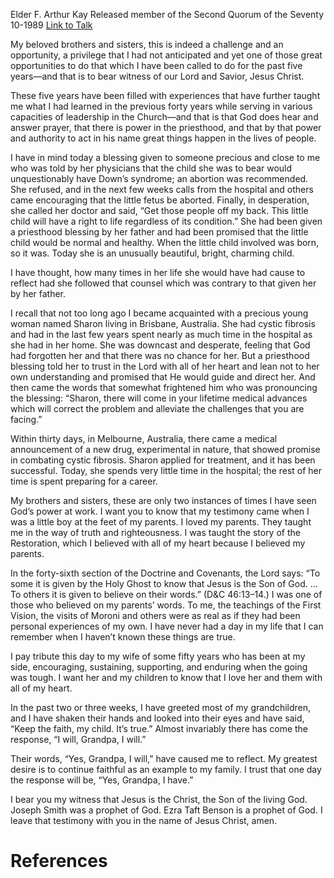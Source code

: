 Elder F. Arthur Kay
Released member of the Second Quorum of the Seventy
10-1989
[Link to Talk](https://www.churchofjesuschrist.org/study/general-conference/1989/10/keep-the-faith?lang=eng)

My beloved brothers and sisters, this is indeed a challenge and an opportunity, a privilege that I had not anticipated and yet one of those great opportunities to do that which I have been called to do for the past five years—and that is to bear witness of our Lord and Savior, Jesus Christ.

These five years have been filled with experiences that have further taught me what I had learned in the previous forty years while serving in various capacities of leadership in the Church—and that is that God does hear and answer prayer, that there is power in the priesthood, and that by that power and authority to act in his name great things happen in the lives of people.

I have in mind today a blessing given to someone precious and close to me who was told by her physicians that the child she was to bear would unquestionably have Down’s syndrome; an abortion was recommended. She refused, and in the next few weeks calls from the hospital and others came encouraging that the little fetus be aborted. Finally, in desperation, she called her doctor and said, “Get those people off my back. This little child will have a right to life regardless of its condition.” She had been given a priesthood blessing by her father and had been promised that the little child would be normal and healthy. When the little child involved was born, so it was. Today she is an unusually beautiful, bright, charming child.

I have thought, how many times in her life she would have had cause to reflect had she followed that counsel which was contrary to that given her by her father.

I recall that not too long ago I became acquainted with a precious young woman named Sharon living in Brisbane, Australia. She had cystic fibrosis and had in the last few years spent nearly as much time in the hospital as she had in her home. She was downcast and desperate, feeling that God had forgotten her and that there was no chance for her. But a priesthood blessing told her to trust in the Lord with all of her heart and lean not to her own understanding and promised that He would guide and direct her. And then came the words that somewhat frightened him who was pronouncing the blessing: “Sharon, there will come in your lifetime medical advances which will correct the problem and alleviate the challenges that you are facing.”

Within thirty days, in Melbourne, Australia, there came a medical announcement of a new drug, experimental in nature, that showed promise in combating cystic fibrosis. Sharon applied for treatment, and it has been successful. Today, she spends very little time in the hospital; the rest of her time is spent preparing for a career.

My brothers and sisters, these are only two instances of times I have seen God’s power at work. I want you to know that my testimony came when I was a little boy at the feet of my parents. I loved my parents. They taught me in the way of truth and righteousness. I was taught the story of the Restoration, which I believed with all of my heart because I believed my parents.

In the forty-sixth section of the Doctrine and Covenants, the Lord says: “To some it is given by the Holy Ghost to know that Jesus is the Son of God. … To others it is given to believe on their words.” (D&C 46:13–14.) I was one of those who believed on my parents’ words. To me, the teachings of the First Vision, the visits of Moroni and others were as real as if they had been personal experiences of my own. I have never had a day in my life that I can remember when I haven’t known these things are true.

I pay tribute this day to my wife of some fifty years who has been at my side, encouraging, sustaining, supporting, and enduring when the going was tough. I want her and my children to know that I love her and them with all of my heart.

In the past two or three weeks, I have greeted most of my grandchildren, and I have shaken their hands and looked into their eyes and have said, “Keep the faith, my child. It’s true.” Almost invariably there has come the response, “I will, Grandpa, I will.”

Their words, “Yes, Grandpa, I will,” have caused me to reflect. My greatest desire is to continue faithful as an example to my family. I trust that one day the response will be, “Yes, Grandpa, I have.”

I bear you my witness that Jesus is the Christ, the Son of the living God. Joseph Smith was a prophet of God. Ezra Taft Benson is a prophet of God. I leave that testimony with you in the name of Jesus Christ, amen.

# References
